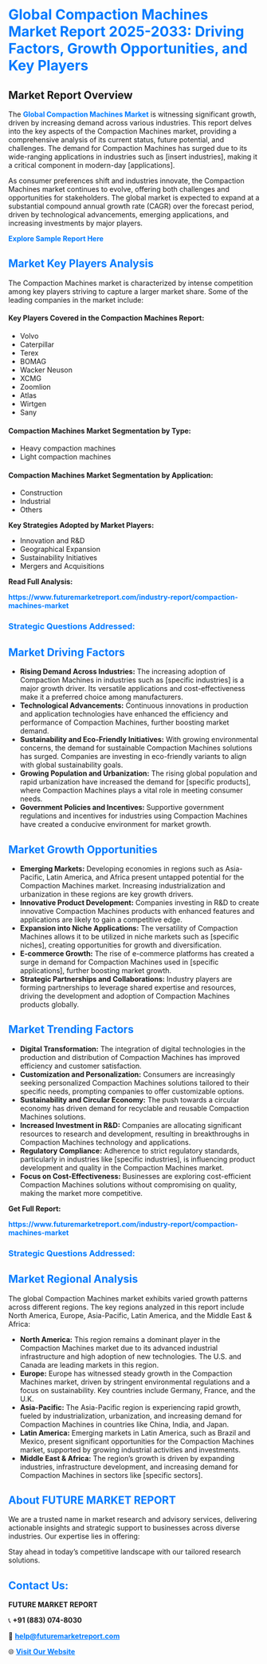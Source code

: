 <h1 style="color: #007BFF;">Global Compaction Machines Market Report 2025-2033: Driving Factors, Growth Opportunities, and Key Players</h1>

<section id="overview">
<h2>Market Report Overview</h2>
<p>The <a href="https://www.futuremarketreport.com/industry-report/compaction-machines-market" style="color: #007BFF; text-decoration: none;"><strong>Global Compaction Machines Market</strong></a> is witnessing significant growth, driven by increasing demand across various industries. This report delves into the key aspects of the Compaction Machines market, providing a comprehensive analysis of its current status, future potential, and challenges. The demand for Compaction Machines has surged due to its wide-ranging applications in industries such as [insert industries], making it a critical component in modern-day [applications].</p>
<p>As consumer preferences shift and industries innovate, the Compaction Machines market continues to evolve, offering both challenges and opportunities for stakeholders. The global market is expected to expand at a substantial compound annual growth rate (CAGR) over the forecast period, driven by technological advancements, emerging applications, and increasing investments by major players.</p>
</section>

<section id="overview">
<p><a href="https://www.futuremarketreport.com/request-sample/reportId=54300" style="color: #007BFF; text-decoration: none;"><strong>Explore Sample Report Here</strong></a></p>
</section>

<section id="key-players">
<h2 style="color: #007BFF;">Market Key Players Analysis</h2>
<p>The Compaction Machines market is characterized by intense competition among key players striving to capture a larger market share. Some of the leading companies in the market include:</p>
<h4>Key Players Covered in the Compaction Machines Report:</h4>
<ul><li>Volvo</li><li>Caterpillar</li><li>Terex</li><li>BOMAG</li><li>Wacker Neuson</li><li>XCMG</li><li>Zoomlion</li><li>Atlas</li><li>Wirtgen</li><li>Sany</li></ul>
<h4>Compaction Machines Market Segmentation by Type:</h4>
<ul><li>Heavy compaction machines</li><li>Light compaction machines</li></ul>

<h4>Compaction Machines Market Segmentation by Application:</h4>
<ul><li>Construction</li><li>Industrial</li><li>Others</li></ul>
<p><strong>Key Strategies Adopted by Market Players:</strong></p>
<ul>
<li>Innovation and R&D</li>
<li>Geographical Expansion</li>
<li>Sustainability Initiatives</li>
<li>Mergers and Acquisitions</li>
</ul>
</section>

<section>
<p><strong>Read Full Analysis: </strong></p><a href="https://www.futuremarketreport.com/industry-report/compaction-machines-market" style="color: #007BFF; text-decoration: none;"><strong>https://www.futuremarketreport.com/industry-report/compaction-machines-market</strong></a>
<h3 style="color: #007BFF;">Strategic Questions Addressed:</h3>
</section>

<section id="driving-factors">
<h2 style="color: #007BFF;">Market Driving Factors</h2>
<ul>
<li><strong>Rising Demand Across Industries:</strong> The increasing adoption of Compaction Machines in industries such as [specific industries] is a major growth driver. Its versatile applications and cost-effectiveness make it a preferred choice among manufacturers.</li>
<li><strong>Technological Advancements:</strong> Continuous innovations in production and application technologies have enhanced the efficiency and performance of Compaction Machines, further boosting market demand.</li>
<li><strong>Sustainability and Eco-Friendly Initiatives:</strong> With growing environmental concerns, the demand for sustainable Compaction Machines solutions has surged. Companies are investing in eco-friendly variants to align with global sustainability goals.</li>
<li><strong>Growing Population and Urbanization:</strong> The rising global population and rapid urbanization have increased the demand for [specific products], where Compaction Machines plays a vital role in meeting consumer needs.</li>
<li><strong>Government Policies and Incentives:</strong> Supportive government regulations and incentives for industries using Compaction Machines have created a conducive environment for market growth.</li>
</ul>
</section>

<section id="growth-opportunities">
<h2 style="color: #007BFF;">Market Growth Opportunities</h2>
<ul>
<li><strong>Emerging Markets:</strong> Developing economies in regions such as Asia-Pacific, Latin America, and Africa present untapped potential for the Compaction Machines market. Increasing industrialization and urbanization in these regions are key growth drivers.</li>
<li><strong>Innovative Product Development:</strong> Companies investing in R&D to create innovative Compaction Machines products with enhanced features and applications are likely to gain a competitive edge.</li>
<li><strong>Expansion into Niche Applications:</strong> The versatility of Compaction Machines allows it to be utilized in niche markets such as [specific niches], creating opportunities for growth and diversification.</li>
<li><strong>E-commerce Growth:</strong> The rise of e-commerce platforms has created a surge in demand for Compaction Machines used in [specific applications], further boosting market growth.</li>
<li><strong>Strategic Partnerships and Collaborations:</strong> Industry players are forming partnerships to leverage shared expertise and resources, driving the development and adoption of Compaction Machines products globally.</li>
</ul>
</section>

<section id="trending-factors">
<h2 style="color: #007BFF;">Market Trending Factors</h2>
<ul>
<li><strong>Digital Transformation:</strong> The integration of digital technologies in the production and distribution of Compaction Machines has improved efficiency and customer satisfaction.</li>
<li><strong>Customization and Personalization:</strong> Consumers are increasingly seeking personalized Compaction Machines solutions tailored to their specific needs, prompting companies to offer customizable options.</li>
<li><strong>Sustainability and Circular Economy:</strong> The push towards a circular economy has driven demand for recyclable and reusable Compaction Machines solutions.</li>
<li><strong>Increased Investment in R&D:</strong> Companies are allocating significant resources to research and development, resulting in breakthroughs in Compaction Machines technology and applications.</li>
<li><strong>Regulatory Compliance:</strong> Adherence to strict regulatory standards, particularly in industries like [specific industries], is influencing product development and quality in the Compaction Machines market.</li>
<li><strong>Focus on Cost-Effectiveness:</strong> Businesses are exploring cost-efficient Compaction Machines solutions without compromising on quality, making the market more competitive.</li>
</ul>
</section>

<section>
<p><strong>Get Full Report: </strong></p><a href="https://www.futuremarketreport.com/industry-report/compaction-machines-market" style="color: #007BFF; text-decoration: none;"><strong>https://www.futuremarketreport.com/industry-report/compaction-machines-market</strong></a>
<h3 style="color: #007BFF;">Strategic Questions Addressed:</h3>
</section>


<section id="regional-analysis">
<h2 style="color: #007BFF;">Market Regional Analysis</h2>
<p>The global Compaction Machines market exhibits varied growth patterns across different regions. The key regions analyzed in this report include North America, Europe, Asia-Pacific, Latin America, and the Middle East & Africa:</p>
<ul>
<li><strong>North America:</strong> This region remains a dominant player in the Compaction Machines market due to its advanced industrial infrastructure and high adoption of new technologies. The U.S. and Canada are leading markets in this region.</li>
<li><strong>Europe:</strong> Europe has witnessed steady growth in the Compaction Machines market, driven by stringent environmental regulations and a focus on sustainability. Key countries include Germany, France, and the U.K.</li>
<li><strong>Asia-Pacific:</strong> The Asia-Pacific region is experiencing rapid growth, fueled by industrialization, urbanization, and increasing demand for Compaction Machines in countries like China, India, and Japan.</li>
<li><strong>Latin America:</strong> Emerging markets in Latin America, such as Brazil and Mexico, present significant opportunities for the Compaction Machines market, supported by growing industrial activities and investments.</li>
<li><strong>Middle East & Africa:</strong> The region’s growth is driven by expanding industries, infrastructure development, and increasing demand for Compaction Machines in sectors like [specific sectors].</li>
</ul>
</section>

<footer>
<h2 style="color: #007BFF;">About FUTURE MARKET REPORT</h2>
<p>We are a trusted name in market research and advisory services, delivering actionable insights and strategic support to businesses across diverse industries. Our expertise lies in offering:</p>

<p>Stay ahead in today’s competitive landscape with our tailored research solutions.</p>

<h2 style="color: #007BFF;">Contact Us:</h2>
<p><strong>FUTURE MARKET REPORT</strong></p>
<p>📞 <strong>+91 (883) 074-8030</strong></p>
<p>📧 <strong><a href="mailto:help@futuremarketreport.com" style="color: #007BFF;">help@futuremarketreport.com</a></strong></p>
<p>🌐 <strong><a href="https://www.futuremarketreport.com/" style="color: #007BFF;">Visit Our Website</a></strong></p>
</footer>